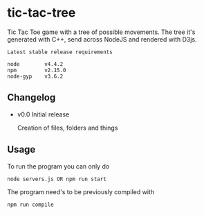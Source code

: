 # tic-tac-tree
Tic Tac Toe game with a tree of possible movements.
The tree it's generated with C++, send across NodeJS and rendered with D3js.


	Latest stable release requirements

	node		v4.4.2
	npm 		v2.15.0
	node-gyp	v3.6.2

## Changelog ##

- v0.0 Initial release

	Creation of files, folders and things

## Usage ##

To run the program you can only do 

	node servers.js OR npm run start

The program need's to be previously compiled with

	npm run compile